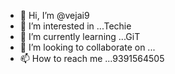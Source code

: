 - 👋 Hi, I’m @vejai9
- 👀 I’m interested in ...Techie
- 🌱 I’m currently learning ...GiT
- 💞️ I’m looking to collaborate on ...
- 📫 How to reach me ...9391564505

<!---
vejai9/vejai9 is a ✨ special ✨ repository because its `README.md` (this file) appears on your GitHub profile.
You can click the Preview link to take a look at your changes.
---

